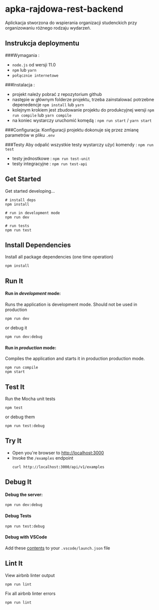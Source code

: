 # apka-rajdowa-rest-backend

Aplickacja stworzona do wspierania organizacji studenckich przy organizowaniu różnego rodzaju wydarzeń.

## Instrukcja deploymentu
###Wymagania :
* `node.js` od wersji 11.0
* `npm` lub `yarn`
* `połącznie internetowe`

###Instalacja :
* projekt należy pobrać z repozytorium github
* następie w głównym folderze projektu, trzeba zainstalować potrzebne depenedencje `npm install` lub `yarn`
* kolejnym krokiem jest zbudowanie projektu do produkcyjnej wersji `npm run compile` lub `yarn compile`
* na koniec wystarczy uruchomić komędą : `npm run start` / `yarn start`

###Configuracja:
Konfiguracji projektu dokonuje się przez zmianę parametrów w pliku `.env`

###Testy
Aby odpalić wszystkie testy wystarczy użyć komendy : `npm run test`
* testy jednostkowe : `npm run test-unit`
* testy integracyjne : `npm run test-api`
## Get Started

Get started developing...

```shell
# install deps
npm install

# run in development mode
npm run dev

# run tests
npm run test
```

## Install Dependencies

Install all package dependencies (one time operation)

```shell
npm install
```

## Run It
#### Run in *development* mode:
Runs the application is development mode. Should not be used in production

```shell
npm run dev
```

or debug it

```shell
npm run dev:debug
```

#### Run in *production* mode:

Compiles the application and starts it in production production mode.

```shell
npm run compile
npm start
```

## Test It

Run the Mocha unit tests

```shell
npm test
```

or debug them

```shell
npm run test:debug
```

## Try It
* Open you're browser to [http://localhost:3000](http://localhost:3000)
* Invoke the `/examples` endpoint 
  ```shell
  curl http://localhost:3000/api/v1/examples
  ```


## Debug It

#### Debug the server:

```
npm run dev:debug
```

#### Debug Tests

```
npm run test:debug
```

#### Debug with VSCode

Add these [contents](https://github.com/cdimascio/generator-express-no-stress/blob/next/assets/.vscode/launch.json) to your `.vscode/launch.json` file
## Lint It

View airbnb linter output

```
npm run lint
```

Fix all airbnb linter errors

```
npm run lint
```




   
